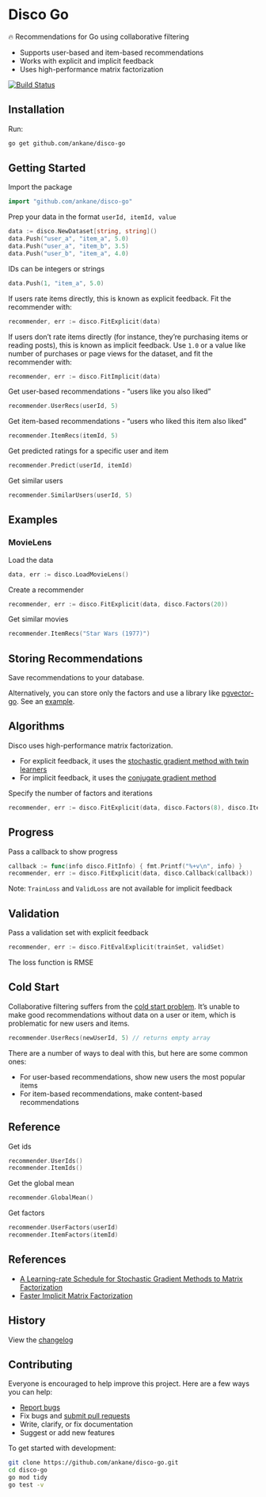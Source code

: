 # Disco Go

:fire: Recommendations for Go using collaborative filtering

- Supports user-based and item-based recommendations
- Works with explicit and implicit feedback
- Uses high-performance matrix factorization

[![Build Status](https://github.com/ankane/disco-go/actions/workflows/build.yml/badge.svg?branch=master)](https://github.com/ankane/disco-go/actions)

## Installation

Run:

```sh
go get github.com/ankane/disco-go
```

## Getting Started

Import the package

```go
import "github.com/ankane/disco-go"
```

Prep your data in the format `userId, itemId, value`

```go
data := disco.NewDataset[string, string]()
data.Push("user_a", "item_a", 5.0)
data.Push("user_a", "item_b", 3.5)
data.Push("user_b", "item_a", 4.0)
```

IDs can be integers or strings

```go
data.Push(1, "item_a", 5.0)
```

If users rate items directly, this is known as explicit feedback. Fit the recommender with:

```go
recommender, err := disco.FitExplicit(data)
```

If users don’t rate items directly (for instance, they’re purchasing items or reading posts), this is known as implicit feedback. Use `1.0` or a value like number of purchases or page views for the dataset, and fit the recommender with:

```go
recommender, err := disco.FitImplicit(data)
```

Get user-based recommendations - “users like you also liked”

```go
recommender.UserRecs(userId, 5)
```

Get item-based recommendations - “users who liked this item also liked”

```go
recommender.ItemRecs(itemId, 5)
```

Get predicted ratings for a specific user and item

```go
recommender.Predict(userId, itemId)
```

Get similar users

```go
recommender.SimilarUsers(userId, 5)
```

## Examples

### MovieLens

Load the data

```go
data, err := disco.LoadMovieLens()
```

Create a recommender

```go
recommender, err := disco.FitExplicit(data, disco.Factors(20))
```

Get similar movies

```go
recommender.ItemRecs("Star Wars (1977)")
```

## Storing Recommendations

Save recommendations to your database.

Alternatively, you can store only the factors and use a library like [pgvector-go](https://github.com/pgvector/pgvector-go). See an [example](https://github.com/pgvector/pgvector-go/blob/master/disco_test.go).

## Algorithms

Disco uses high-performance matrix factorization.

- For explicit feedback, it uses the [stochastic gradient method with twin learners](https://www.csie.ntu.edu.tw/~cjlin/papers/libmf/mf_adaptive_pakdd.pdf)
- For implicit feedback, it uses the [conjugate gradient method](https://www.benfrederickson.com/fast-implicit-matrix-factorization/)

Specify the number of factors and iterations

```go
recommender, err := disco.FitExplicit(data, disco.Factors(8), disco.Iterations(20))
```

## Progress

Pass a callback to show progress

```go
callback := func(info disco.FitInfo) { fmt.Printf("%+v\n", info) }
recommender, err := disco.FitExplicit(data, disco.Callback(callback))
```

Note: `TrainLoss` and `ValidLoss` are not available for implicit feedback

## Validation

Pass a validation set with explicit feedback

```go
recommender, err := disco.FitEvalExplicit(trainSet, validSet)
```

The loss function is RMSE

## Cold Start

Collaborative filtering suffers from the [cold start problem](https://en.wikipedia.org/wiki/Cold_start_(recommender_systems)). It’s unable to make good recommendations without data on a user or item, which is problematic for new users and items.

```go
recommender.UserRecs(newUserId, 5) // returns empty array
```

There are a number of ways to deal with this, but here are some common ones:

- For user-based recommendations, show new users the most popular items
- For item-based recommendations, make content-based recommendations

## Reference

Get ids

```go
recommender.UserIds()
recommender.ItemIds()
```

Get the global mean

```go
recommender.GlobalMean()
```

Get factors

```go
recommender.UserFactors(userId)
recommender.ItemFactors(itemId)
```

## References

- [A Learning-rate Schedule for Stochastic Gradient Methods to Matrix Factorization](https://www.csie.ntu.edu.tw/~cjlin/papers/libmf/mf_adaptive_pakdd.pdf)
- [Faster Implicit Matrix Factorization](https://www.benfrederickson.com/fast-implicit-matrix-factorization/)

## History

View the [changelog](https://github.com/ankane/disco-go/blob/master/CHANGELOG.md)

## Contributing

Everyone is encouraged to help improve this project. Here are a few ways you can help:

- [Report bugs](https://github.com/ankane/disco-go/issues)
- Fix bugs and [submit pull requests](https://github.com/ankane/disco-go/pulls)
- Write, clarify, or fix documentation
- Suggest or add new features

To get started with development:

```sh
git clone https://github.com/ankane/disco-go.git
cd disco-go
go mod tidy
go test -v
```
